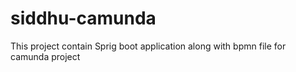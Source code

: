 # siddhu-camunda
This project contain Sprig boot application along with bpmn file for camunda project
